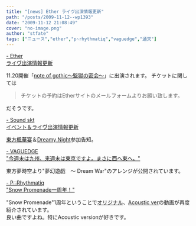 ```yaml
---
title: "[news] Ether ライヴ出演情報更新"
path: "/posts/2009-11-12--wp1393"
date: "2009-11-12 21:08:49"
cover: "no-image.png"
author: "stfate"
tags: ["ニュース","ether","p∴rhythmatiq","vaguedge","通天"]
---
```


<style type="text/css">
<!--
p {white-space: pre-wrap};
-->
</style>

<a  href="http://www.ether-music.com/" target="_blank">- Ether ライヴ出演情報更新</a>
<div >11.20開催「<a href="http://ip.tosp.co.jp/i.asp?I=kangoku1111">note of gothic～監獄の密会～</a>」に出演されます。
チケットに関しては<blockquote>チケットの予約はEtherサイトのメールフォームよりお願い致します。</blockquote>だそうです。</div>

<a  href="http://tuutenn.s66.xrea.com/" target="_blank">- Sound skt イベント＆ライヴ出演情報更新</a>
<div ><a href="http://th.eventranger.cc/">東方楓華宴</a>＆<a href="http://dreamy-night.net/2009/">Dreamy Night</a>参加告知。</div>

<a  href="http://d.hatena.ne.jp/hull1522/" target="_blank">- VAGUEDGE "今週末は九州、来週末は東京ですよ。まさに西へ東へ。"</a>
<div >東方夢時空より"夢幻遊戯　～ Dream War"のアレンジが公開されています。</div>

<a  href="http://prq.blog44.fc2.com/" target="_blank">- P∴Rhythmatiq "Snow Promenade一周年！"</a>
<div >"Snow Promenade"1周年ということで<a href="http://www.nicovideo.jp/watch/sm5226110">オリジナル</a>、<a href="http://www.nicovideo.jp/watch/sm5524983">Acoustic ver</a>の動画が再度紹介されています。
<div >良い曲ですよね。特にAcoustic versionが好きです。</div></div>